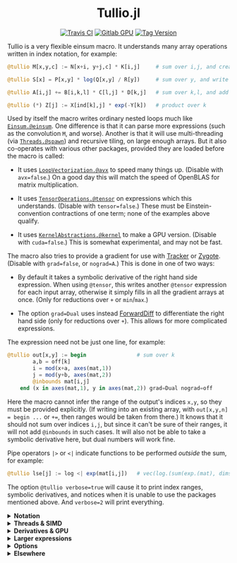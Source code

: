 <div align="center">
<h1>Tullio.jl</h1>

[![Travis CI](https://img.shields.io/travis/mcabbott/Tullio.jl/master?logo=travis)](https://travis-ci.org/mcabbott/Tullio.jl)
[![Gitlab GPU](https://img.shields.io/gitlab/pipeline/JuliaGPU/Tullio.jl/master?logo=nvidia&color=ddd)](https://gitlab.com/JuliaGPU/Tullio.jl/-/pipelines)
[![Tag Version](https://img.shields.io/github/v/tag/mcabbott/Tullio.jl?color=red&logo=github)](https://github.com/mcabbott/Tullio.jl/releases)
</div>

Tullio is a very flexible einsum macro. It understands many array operations written in index notation, for example:

```julia
@tullio M[x,y,c] := N[x+i, y+j,c] * K[i,j]     # sum over i,j, and create M

@tullio S[x] = P[x,y] * log(Q[x,y] / R[y])     # sum over y, and write into S

@tullio A[i,j] += B[i,k,l] * C[l,j] * D[k,j]   # sum over k,l, and add to values in A

@tullio (*) Z[j] := X[ind[k],j] * exp(-Y[k])   # product over k
```

Used by itself the macro writes ordinary nested loops much like [`Einsum.@einsum`](https://github.com/ahwillia/Einsum.jl).
One difference is that it can parse more expressions (such as the convolution `M`, and worse).
Another is that it will use multi-threading (via [`Threads.@spawn`](https://julialang.org/blog/2019/07/multithreading/)) and recursive tiling, on large enough arrays. 
But it also co-operates with various other packages, provided they are loaded before the macro is called:

* It uses [`LoopVectorization.@avx`](https://github.com/chriselrod/LoopVectorization.jl) to speed many things up. (Disable with `avx=false`.) On a good day this will match the speed of OpenBLAS for matrix multiplication.

* It uses [`TensorOperations.@tensor`](https://github.com/Jutho/TensorOperations.jl) on expressions which this understands. (Disable with `tensor=false`.) These must be Einstein-convention contractions of one term; none of the examples above qualify.

* It uses [`KernelAbstractions.@kernel`](https://github.com/JuliaGPU/KernelAbstractions.jl) to make a GPU version. (Disable with `cuda=false`.) This is somewhat experimental, and may not be fast.

The macro also tries to provide a gradient for use with [Tracker](https://github.com/FluxML/Tracker.jl) or [Zygote](https://github.com/FluxML/Zygote.jl). <!-- or [ReverseDiff](https://github.com/JuliaDiff/ReverseDiff.jl). -->
(Disable with `grad=false`, or `nograd=A`.) This is done in one of two ways:

* By default it takes a symbolic derivative of the right hand side expression. When using `@tensor`, this writes another `@tensor` expression for each input array, otherwise it simply fills in all the gradient arrays at once. (Only for reductions over `+` or `min`/`max`.)

* The option `grad=Dual` uses instead [ForwardDiff](https://github.com/JuliaDiff/ForwardDiff.jl) to differentiate the right hand side (only for reductions over `+`). This allows for more complicated expressions.

The expression need not be just one line, for example:

```julia
@tullio out[x,y] := begin                # sum over k
        a,b = off[k]
        i = mod(x+a, axes(mat,1))
        j = mod(y+b, axes(mat,2))
        @inbounds mat[i,j]
    end (x in axes(mat,1), y in axes(mat,2)) grad=Dual nograd=off
```

Here the macro cannot infer the range of the output's indices `x,y`, so they must be provided explicitly.
(If writing into an existing array, with `out[x,y,n] = begin ...` or `+=`, then ranges would be taken from there.)
It knows that it should not sum over indices `i,j`, but since it can't be sure of their ranges, it will not add `@inbounds` in such cases.
It will also not be able to take a symbolic derivative here, but dual numbers will work fine.

Pipe operators `|>` or `<|` indicate functions to be performed *outside* the sum, for example:

```julia
@tullio lse[j] := log <| exp(mat[i,j])   # vec(log.(sum(exp.(mat), dims=1))) 
```

The option `@tullio verbose=true` will cause it to print index ranges, symbolic derivatives,
and notices when it is unable to use the packages mentioned above. 
And `verbose=2` will print everything.

<details><summary><b>Notation</b></summary>

```julia
using Pkg; Pkg.add("Tullio") # now registered
using Tullio
A = [abs2(i - 11) for i in 1:21]

# Downsample -- range of i is that allowed by both terms:
@tullio D[i] := (A[2i] + A[2i+1])/2  # 1:10 == intersect(1:10, 0:10)

# Shifts -- range of i calculated in terms of that given for j:
@tullio M[i,j] := A[i+j-1]  (j in 1:15)  # i in 1:7

using OffsetArrays # Convolve a filter:
K = OffsetArray([1,-1,2,-1,1], -2:2)
@tullio C[i] := A[i+j] * K[j]  # j ∈ -2:2 implies i ∈ 3:19

# Index by the values in K
@tullio D[i,j] := A[2K[j]+i] ÷ K[j] # extrema(K)==(-1,2) implies i ∈ 3:17

using FFTW # Functions of the indices are OK:
S = [0,1,0,0, 0,0,0,0]
fft(S) ≈ @tullio F[k] := S[x] * exp(-im*pi/8 * (k-1) * x)  (k ∈ axes(S,1))

# Finalisers <| or |> are applied after sum (the two are equivalent)
@tullio N2[j] := sqrt <| M[i,j]^2     # N2 ≈ map(norm, eachcol(M)) 
@tullio n3[_] := A[i]^3  |> (_)^(1/3) # n3[1] ≈ norm(A,3), with _ anon. func.

# Reduction over any function:
@tullio (*) P[i] := A[i+k]  (k in 0:2) # product
@tullio (max) X[i,_] := D[i,j]         # maximum(D, dims=2), almost

# Access to fields & arrays -- this uses j ∈ eachindex(first(N).c)
N = [(a=i, b=i^2, c=fill(i^3,3)) for i in 1:10]
@tullio T[i,j] := (N[i].a // 1, N[i].c[j])

# Functions which create arrays are evaluated once:
@tullio R[i,j] := abs.((rand(Int8, 5)[i], rand(Int8, 5)[j]))

using NamedDims, AxisKeys # Dimension names, plus pretty printing:
@tullio M[row=i, col=j, z=k] := A[i+j-1]  (j in 1:15, k in 1:2)
@tullio S[i] := M[col=j-i, z=k, row=i+1] # sum over j,k
```

</details>
<details><summary><b>Threads & SIMD</b></summary>

```julia
using Tullio, LoopVectorization, NNlib, BenchmarkTools

# Batched matmul with batch index first in B, defined with @avx loops:
bmm_rev(A, B) = @tullio C[i,k,b] := A[i,j,b] * B[b,k,j]  # (sum over j)

A = randn(20,30,500); B = randn(500,40,30);
bmm_rev(A, B) ≈ NNlib.batched_mul(A, permutedims(B, (3,2,1))) # true

@btime bmm_rev($A, $B); # 317.526 μs, same speed as un-permuted bmm
@btime NNlib.batched_mul($A, permutedims($B, (3,2,1))); # 1.478 ms, with MKL

# Complete reduction, without first materialising X .* log.(Y')
sum_opp(X, Y=X) = @tullio s := X[i,j] * log(Y[j,i])

X = rand(1000,1000);
@btime sum_opp($X)                    #   499.814 μs (173 allocations: 14.20 KiB)
@btime sum($X .* log.(transpose($X))) # 8.759 ms (2 allocations: 7.63 MiB)
```

</details>
<details><summary><b>Derivatives & GPU</b></summary>

```julia
using Tullio
mul(A, B) = @tullio C[i,k] := A[i,j] * B[j,k] 

A = rand(3,40); B = rand(40,500);
A * B ≈ mul(A, B) # true

using Tracker # or Zygote
ΔA = Tracker.gradient((A,B) -> sum(mul(A, B)), A, B)[1]
ΔA ≈ ones(3,500) * B' # true

using CUDA, KernelAbstractions # Now defined with a GPU version:
mul(A, B) = @tullio C[i,k] := A[i,j] * B[j,k]

cu(A * B) ≈ mul(cu(A), cu(B)) # true

cu(ΔA) ≈ Tracker.gradient((A,B) -> sum(mul(A, B)), cu(A), cu(B))[1] # true

# Reduction over min/max:
Tracker.gradient(x -> (@tullio (max) res := x[i]^3), [1,2,3,-2,-1,3])[1]
```

</details>
<details><summary><b>Larger expressions</b></summary>

```julia
using Tullio, OffsetArrays

# A convolution with cyclic indices
mat = zeros(10,10,1); mat[2,2] = 101; mat[10,10] = 1;
@tullio kern[i,j] := 1/(1+i^2+j^2)  (i in -3:3, j in -3:3)

@tullio out[x,y,c] := begin
    xi = mod(x+i, axes(mat,1)) # xi = ... means that it won't be summed,
    yj = mod(y+j, axes(mat,2))
    @inbounds trunc(Int, mat[xi, yj, c] * kern[i,j]) # and disables automatic @inbounds,
end (x in 1:10, y in 1:10) # and prevents range of x from being inferred.

# A stencil?
offsets = [(a,b) for a in -2:2 for b in -2:2 if a>=b] # vector of tuples

@tullio out[x,y,1] = begin 
        a,b = offsets[k]
        i = clamp(x+a, extrema(axes(mat,1))...)
        j = clamp(y+b, extrema(axes(mat,2))...)
        @inbounds mat[i,j,1] * 10
    end # ranges of x,y read from out[x,y,1]

# Applying a vector of functions
fs = [sin, cos, tan]
xs = randn(3,100)
@tullio ys[r,c] := (fs[r])(xs[r,c])

using Zygote, ForwardDiff
rowmap(fs, xs) = @tullio ys[r,c] := (fs[r])(xs[r,c]) grad=Dual nograd=fs
Zygote.gradient(sum∘rowmap, fs, ones(3,2))
[f'(1) for f in fs] # agrees
```

</details>
<details><summary><b>Options</b></summary>

The default setting is:
```@tullio threads=true fastmath=true avx=true tensor=true cuda=256 grad=Base verbose=false A[i,j] := ...``` 
* `threads=false` turns off threading, while `threads=64^3` sets a threshold size at which to divide the work (replacing the macro's best guess).
* `avx=false` turns off the use of `LoopVectorization`, while `avx=4` inserts `@avx unroll=4 for i in ...`.
* `grad=false` turns off gradient calculation, and `grad=Dual` switches it to use `ForwardDiff` (which must be loaded).
* `nograd=A` turns of the gradient calculation just for `A`, and `nograd=(A,B,C)` does this for several arrays. 
* `tensor=false` turns off the use of `TensorOperations`.
* Assignment `xi = ...` removes `xi` from the list of indices: its range is note calculated, and it will not be summed over. It also disables `@inbounds` since this is now up to you.
* `verbose=true` prints things like the index ranges inferred, and gradient calculations. `verbose=2` prints absolutely everything.
* `A[i,j] := ...` makes a new array, while `A[i,j] = ...` and `A[i,j] += ...` write into an existing one. `A[row=i, col=j] := ...` makes a new `NamedDimsArray`.
* `@tullio (*) A[i,j] := ...` is a product, as is `@tullio A[i,j] *= ...`. For other reductions, `@tullio (f) A[i,j] ^= ...` is an in-place update.
* `init=0.0` gives the initial value for reductions. For `+`, `*`, `min`, `min`, `&`, `|` it has sensible defaults, for other reductions uses zero.

Implicit:
* Indices without shifts must have the same range everywhere they appear, but those with shifts (even `A[i+0]`) run over the intersection of possible ranges.
* Shifted output indices must start at 1, unless `OffsetArrays` is visible in the calling module.
* The use of `@avx`, and the calculation of gradients, are switched off by sufficiently complex syntax (such as arrays of arrays). 
* Gradient hooks are attached for any or all of `ReverseDiff`, `Tracker` & `Zygote`. These packages need not be loaded when the macro is run.
* Gradients are only defined for reductions over `(+)` (default) and `min`, `max`.
* GPU kernels are only constructed when both `KernelAbstractions` and `CuArray` are visible. The default `cuda=256` is passed to `kernel(CUDA(), 256)`.
* The CPU kernels from `KernelAbstractions` are called only when `threads=false`; they are not at present very fast, but perhaps useful for testing.

Extras:
* `A[i] := i^2  (i in 1:10)` is how you specify a range for indices when this can't be inferred. 
* `A[i] := B[i, $col] - C[i, 2]` is how you fix one index to a constant (to prevent `col` being summed over).
* `A[i] := $d * B[i]` is the preferred way to include other constants. Note that no gradient is calculated for `d`. 
* `Tullio.@printgrad (x+y)*log(x/z)   x y z` prints out how symbolic derivatives will be done. 

</details>
<details><summary><b>Elsewhere</b></summary>

Back-end friends & relatives:

* [LoopVectorization.jl](https://github.com/chriselrod/LoopVectorization.jl) is used here, if available. 

* [Gaius.jl](https://github.com/MasonProtter/Gaius.jl) and [PaddedMatrices.jl](https://github.com/chriselrod/PaddedMatrices.jl) build on that.

* [GPUifyLoops.jl](https://github.com/vchuravy/GPUifyLoops.jl) and [KernelAbstractions.jl](https://github.com/JuliaGPU/KernelAbstractions.jl) generate GPU-compatible kernels.

* [ThreadsX.jl](https://github.com/tkf/ThreadsX.jl) does threaded reductions, and much else.

* [Strided.jl](https://github.com/Jutho/Strided.jl) does multi-threaded broadcasting.

Front-end near-lookalikes:

* [Einsum.jl](https://github.com/ahwillia/Einsum.jl) makes simple loops. See [tests/einsum.jl](https://github.com/mcabbott/Tullio.jl/blob/master/test/einsum.jl) where `using Tullio: @einsum` is an almost-seamless replacement.

* [TensorOperations.jl](https://github.com/Jutho/TensorOperations.jl) and [OMEinsum.jl](https://github.com/under-Peter/OMEinsum.jl) identify patterns on which they can call various basic operations.

* [TensorCast.jl](https://github.com/mcabbott/TensorCast.jl) expresses everything as Julia array operations, broadcasting and reduction. (OMEinsum.jl also treats some cases as a special lazy broadcast-reduction.)

Things you can't run:

* [Tortilla.jl](https://www.youtube.com/watch?v=Rp7sTl9oPNI) seems to exist, publicly, only in this very nice talk. 

* [ArrayMeta.jl](https://github.com/shashi/ArrayMeta.jl) was a Julia 0.5 take on some of this.

* [Tokamak.jl](https://github.com/MikeInnes/Tokamak) was another, see [readme here](https://github.com/tkelman/Tokamak.jl).
